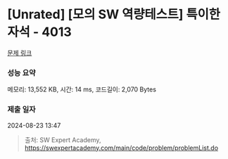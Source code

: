 # [Unrated] [모의 SW 역량테스트] 특이한 자석 - 4013 

[문제 링크](https://swexpertacademy.com/main/code/problem/problemDetail.do?contestProbId=AWIeV9sKkcoDFAVH) 

### 성능 요약

메모리: 13,552 KB, 시간: 14 ms, 코드길이: 2,070 Bytes

### 제출 일자

2024-08-23 13:47



> 출처: SW Expert Academy, https://swexpertacademy.com/main/code/problem/problemList.do